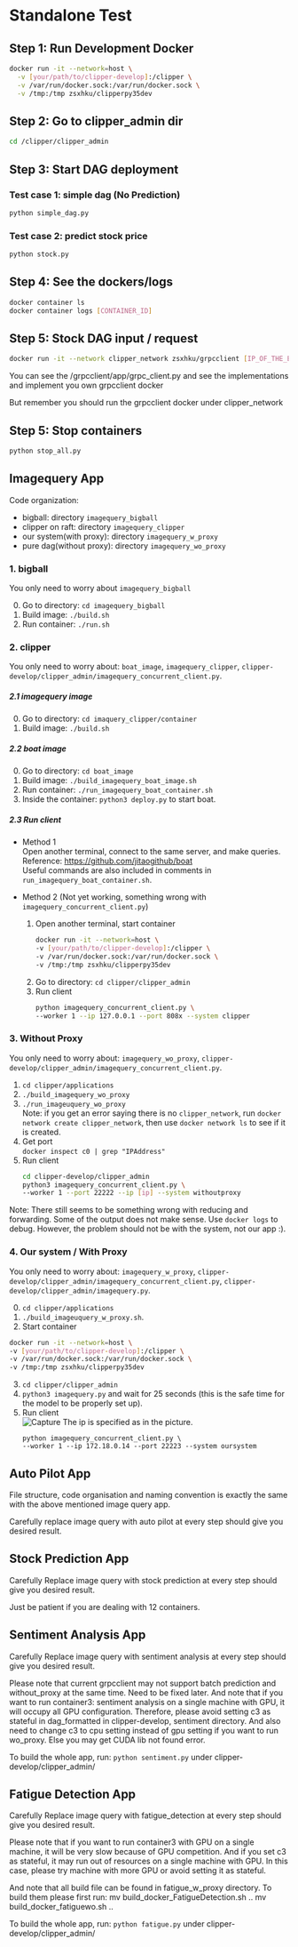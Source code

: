 # Standalone Test

## Step 1: Run Development Docker 
```sh
docker run -it --network=host \
  -v [your/path/to/clipper-develop]:/clipper \
  -v /var/run/docker.sock:/var/run/docker.sock \
  -v /tmp:/tmp zsxhku/clipperpy35dev
```

## Step 2: Go to clipper_admin dir

```sh
cd /clipper/clipper_admin
```
## Step 3: Start DAG deployment

### Test case 1: simple dag (No Prediction)
```sh
python simple_dag.py
```

### Test case 2: predict stock price
```sh
python stock.py
```
## Step 4: See the dockers/logs
```sh
docker container ls 
docker container logs [CONTAINER_ID]
```
## Step 5: Stock DAG input / request
```sh
docker run -it --network clipper_network zsxhku/grpcclient [IP_OF_THE_ENTRY_PROXY] 22223
```
You can see the /grpcclient/app/grpc_client.py and see the implementations and implement you own grpcclient docker

But remember you should run the grpcclient docker under clipper_network


## Step 5: Stop containers
```sh
python stop_all.py
```

## Imagequery App   
Code organization: 
  * bigball: directory `imagequery_bigball`  
  * clipper on raft: directory `imagequery_clipper`  
  * our system(with proxy): directory `imagequery_w_proxy` 
  * pure dag(without proxy): directory `imagequery_wo_proxy`

### 1. bigball    
You only need to worry about `imagequery_bigball`   

0. Go to directory: `cd imagequery_bigball`   
1. Build image: `./build.sh`  
2. Run container: `./run.sh`
   
### 2. clipper   
You only need to worry about: `boat_image`, `imagequery_clipper`, `clipper-develop/clipper_admin/imagequery_concurrent_client.py`.  

##### 2.1 imagequery image 
  0. Go to directory: `cd imaquery_clipper/container`  
  1. Build image: `./build.sh`   
##### 2.2 boat image  
  0. Go to directory: `cd boat_image`
  1. Build image: `./build_imagequery_boat_image.sh`  
  2. Run container: `./run_imagequery_boat_container.sh`  
  3. Inside the container:  `python3 deploy.py` to start boat.
##### 2.3 Run client  
  * Method 1  
  Open another terminal, connect to the same server, and make queries.  
  Reference: https://github.com/jitaogithub/boat  
  Useful commands are also included in comments in `run_imagequery_boat_container.sh`.  
   
  * Method 2 (Not yet working, something wrong with `imagequery_concurrent_client.py`)   
    1. Open another terminal, start container  
        ```sh
        docker run -it --network=host \
        -v [your/path/to/clipper-develop]:/clipper \
        -v /var/run/docker.sock:/var/run/docker.sock \
        -v /tmp:/tmp zsxhku/clipperpy35dev 
        ```
    2. Go to directory: `cd clipper/clipper_admin`  
    3. Run client   
        ```sh
        python imagequery_concurrent_client.py \ 
        --worker 1 --ip 127.0.0.1 --port 808x --system clipper   
        ```   
  

### 3. Without Proxy    
You only need to worry about: `imagequery_wo_proxy`, `clipper-develop/clipper_admin/imagequery_concurrent_client.py`.  
  1. `cd clipper/applications`  
  2. `./build_imagequery_wo_proxy`  
  3. `./run_imageuquery_wo_proxy`    
    Note: if you get an error saying there is no `clipper_network`, run `docker network create clipper_network`, then use `docker network ls` to see if it is created.    
  4. Get port  
    `docker inspect c0 | grep "IPAddress"`   
  5. Run client  
      ```sh  
      cd clipper-develop/clipper_admin  
      python3 imagequery_concurrent_client.py \  
      --worker 1 --port 22222 --ip [ip] --system withoutproxy   
      ```   
  
  Note: There still seems to be something wrong with reducing and forwarding. Some of the output does not make sense. Use `docker logs` to debug. However, the problem should not be with the system, not our app :).

### 4. Our system / With Proxy  
You only need to worry about: `imagequery_w_proxy`, `clipper-develop/clipper_admin/imagequery_concurrent_client.py`, `clipper-develop/clipper_admin/imagequery.py`.   

  0. `cd clipper/applications`    
  1. `./build_imageuquery_w_proxy.sh`.  
  2. Start container  
  ```sh
  docker run -it --network=host \
  -v [your/path/to/clipper-develop]:/clipper \
  -v /var/run/docker.sock:/var/run/docker.sock \
  -v /tmp:/tmp zsxhku/clipperpy35dev 
  ```  
  3. `cd clipper/clipper_admin`  
  4. `python3 imagequery.py` and wait for 25 seconds (this is the safe time for the model to be properly set up).  
  5. Run client  
    ![Capture](https://user-images.githubusercontent.com/41224888/59407067-b62c6980-8de2-11e9-9a87-c5a7cc2eb0eb.PNG)
    The ip is specified as in the picture.  
      ```
      python imagequery_concurrent_client.py \
      --worker 1 --ip 172.18.0.14 --port 22223 --system oursystem  
      ```
 ## Auto Pilot App
 
 File structure, code organisation and naming convention is exactly the same with the above mentioned image query app.
 
 Carefully replace image query with auto pilot at every step should give you desired result.
 
  ## Stock Prediction App
 
 Carefully Replace image query with stock prediction at every step should give you desired result.
 
 Just be patient if you are dealing with 12 containers.
 
   ## Sentiment Analysis App
 
 Carefully Replace image query with sentiment analysis at every step should give you desired result.
 
 Please note that current grpcclient may not support batch prediction and without_proxy at the same time. Need to be fixed later. And note that if you want to run container3: sentiment analysis on a single machine with GPU, it will occupy all GPU configuration. Therefore, please avoid setting c3 as stateful in dag_formatted in clipper-develop, sentiment directory. And also need to change c3 to cpu setting instead of gpu setting if you want to run wo_proxy. Else you may get CUDA lib not found error.
 
  To build the whole app, run:
 `python sentiment.py` under clipper-develop/clipper_admin/ 
 
 ## Fatigue Detection App
 
 Carefully Replace image query with fatigue_detection at every step should give you desired result.
 
 Please note that if you want to run container3 with GPU on a single machine, it will be very slow because of GPU competition. And if you set c3 as stateful, it may run out of resources on a single machine with GPU. In this case, please try machine with more GPU or avoid setting it as stateful.
 
 And note that all build file can be found in fatigue_w_proxy directory. To build them please first run:
 mv build_docker_FatigueDetection.sh ..
 mv build_docker_fatiguewo.sh ..
 
 To build the whole app, run:
 `python fatigue.py` under clipper-develop/clipper_admin/ 
 










